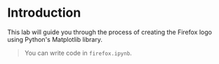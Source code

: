 # Introduction

This lab will guide you through the process of creating the Firefox logo using Python's Matplotlib library.

> You can write code in `firefox.ipynb`.
